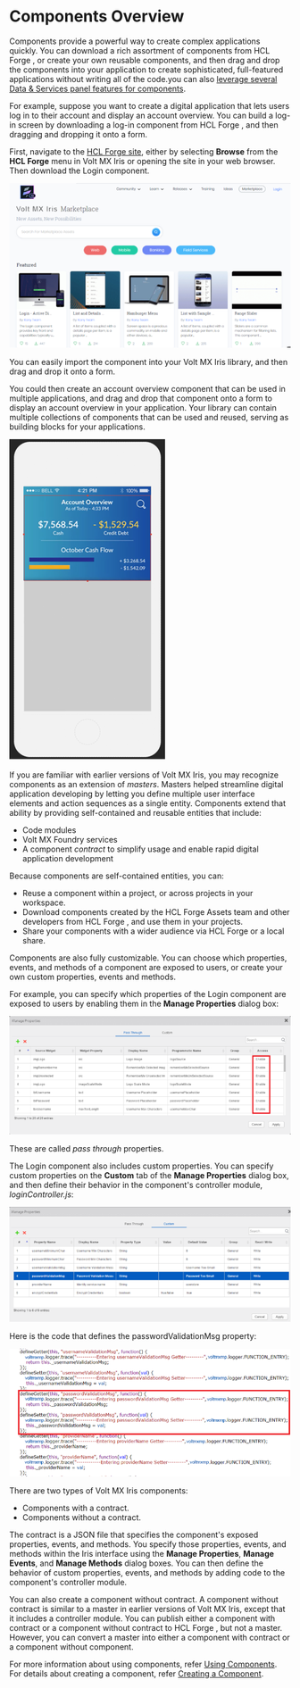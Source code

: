                           


Components Overview
===================

Components provide a powerful way to create complex applications quickly. You can download a rich assortment of components from HCL Forge , or create your own reusable components, and then drag and drop the components into your application to create sophisticated, full-featured applications without writing all of the code.you can also [leverage several Data & Services panel features for components](C_CreatingComponent.md#data-amp-services-panel-support-for-components).

For example, suppose you want to create a digital application that lets users log in to their account and display an account overview. You can build a log-in screen by downloading a log-in component from HCL Forge , and then dragging and dropping it onto a form.

First, navigate to the [HCL Forge site](http://community.hclvoltmx.com/marketplace), either by selecting **Browse** from the **HCL Forge** menu in Volt MX Iris or opening the site in your web browser. Then download the Login component.

![](Resources/Images/LoginCompMktplc_678x397.png)

You can easily import the component into your Volt MX Iris library, and then drag and drop it onto a form.

You could then create an account overview component that can be used in multiple applications, and drag and drop that component onto a form to display an account overview in your application. Your library can contain multiple collections of components that can be used and reused, serving as building blocks for your applications.

![](Resources/Images/AccountOverviewComp.PNG)

If you are familiar with earlier versions of Volt MX Iris, you may recognize components as an extension of _masters_. Masters helped streamline digital application developing by letting you define multiple user interface elements and action sequences as a single entity. Components extend that ability by providing self-contained and reusable entities that include:

*   Code modules
*   Volt MX Foundry services
*   A component _contract_ to simplify usage and enable rapid digital application development

Because components are self-contained entities, you can:

*   Reuse a component within a project, or across projects in your workspace.
*   Download components created by the HCL Forge Assets team and other developers from HCL Forge , and use them in your projects.
*   Share your components with a wider audience via HCL Forge or a local share.

Components are also fully customizable. You can choose which properties, events, and methods of a component are exposed to users, or create your own custom properties, events and methods.

For example, you can specify which properties of the Login component are exposed to users by enabling them in the **Manage Properties** dialog box:

![](Resources/Images/CompManageProps_802x337.png)

These are called _pass through_ properties.

The Login component also includes custom properties. You can specify custom properties on the **Custom** tab of the **Manage Properties** dialog box, and then define their behavior in the component's controller module, _loginController.js_:

![](Resources/Images/CompCustomProps_796x326.png)

Here is the code that defines the passwordValidationMsg property:

![](Resources/Images/CompCode_801x363.png)

There are two types of Volt MX Iris components:

*   Components with a contract.
*   Components without a contract.

The contract is a JSON file that specifies the component's exposed properties, events, and methods. You specify those properties, events, and methods within the Iris interface using the **Manage Properties**, **Manage Events**, and **Manage Methods** dialog boxes. You can then define the behavior of custom properties, events, and methods by adding code to the component's controller module.

You can also create a component without contract. A component without contract is similar to a master in earlier versions of Volt MX Iris, except that it includes a controller module. You can publish either a component with contract or a component without contract to HCL Forge , but not a master. However, you can convert a master into either a component with contract or a component without component.

For more information about using components, refer [Using Components](C_UsingComponents.md). For details about creating a component, refer [Creating a Component](C_CreatingComponent.md).

